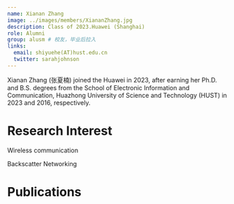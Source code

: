 ```yaml
---
name: Xianan Zhang
image: ../images/members/XiananZhang.jpg
description: Class of 2023.Huawei (Shanghai)
role: Alumni
group: alusm # 校友，毕业后拉入
links:
  email: shiyuehe(AT)hust.edu.cn
  twitter: sarahjohnson
---
```


Xianan Zhang (张夏楠) joined the Huawei in 2023, after earning her Ph.D. and B.S. degrees from the School of Electronic Information and Communication, Huazhong University of Science and Technology (HUST) in 2023 and 2016, respectively.


Research Interest
===
Wireless communication

Backscatter Networking

Publications
===

